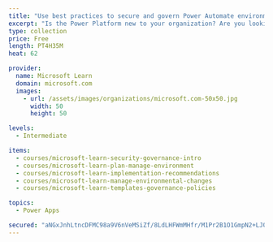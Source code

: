 ```yaml
---
title: "Use best practices to secure and govern Power Automate environments"
excerpt: "Is the Power Platform new to your organization? Are you looking to better understand how you can improve your organization’s productivity, without compromising your security posture, while enabling governance? Take this learning path, to identify best practices for securing and governing Power Automate environments. We will share tools and templates that can be used to ensure you are productive as you secure and govern the Power Platform."
type: collection
price: Free
length: PT4H35M
heat: 62

provider:
  name: Microsoft Learn
  domain: microsoft.com
  images:
    - url: /assets/images/organizations/microsoft.com-50x50.jpg
      width: 50
      height: 50

levels:
  - Intermediate

items:
  - courses/microsoft-learn-security-governance-intro
  - courses/microsoft-learn-plan-manage-environment
  - courses/microsoft-learn-implementation-recommendations
  - courses/microsoft-learn-manage-environmental-changes
  - courses/microsoft-learn-templates-governance-policies

topics:
  - Power Apps

secured: "aNGxJnhLtncDFMC98a9V6nVeMSiZf/8LdLHFWmMHfr/M1Pr2B1O1GmpN2+LJ01OlzmCR+QXbpxBB5REKTUWCPurAnk9H7fZuKJxnhghRn6NuKv4kI1tmBkmXRT3P+bIOmIW+8NENOBoLmn64OZ23YFFlDv9C2P5/2AVO6ZeKVDTwcnmNiYlu8ilywZuMSaJmqXlrsu5mBxcQkjRs+6fqmbQ4WFMUHvqzr0oqTD8rrItgvFcm1Wv/Vc/qARxWR/ymRg63AbGuNuClCtTFziTTvgUMD2ISiTOYpqT3QZsCU6CJV5jeZNoiRFxb5JbVp4doc1fAj85xZe933K7aoI4/GJLsRqWC96dFGHZf85ts4zc=;oWnoECn7LbCb6eJPVZSidQ=="
---
```


